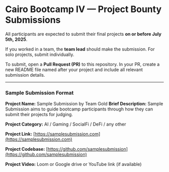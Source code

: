 # Cairo Bootcamp IV — Project Bounty Submissions

All participants are expected to submit their final projects **on or before July 5th, 2025**.

If you worked in a team, the **team lead** should make the submission. For solo projects, submit individually.

To submit, open a **Pull Request (PR)** to this repository. In your PR, create a new README file named after your project and include all relevant submission details.

---

### Sample Submission Format

**Project Name:** Sample Submission by Team Gold
**Brief Description:**
Sample Submission aims to guide bootcamp participants through how they can submit their projects for judging.

**Project Category:** AI / Gaming / SocialFi / DeFi / any other

**Project Link:**
[https://samplesubmission.com](https://samplesubmission.com)

**Project Codebase:**
[https://github.com/samplesubmission](https://github.com/samplesubmission)

**Project Video:**
Loom or Google drive or YouTube link (if available)

